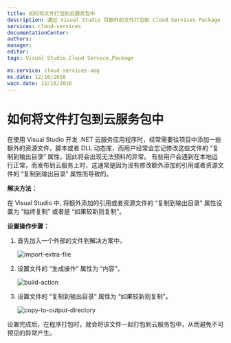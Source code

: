 ```yaml
---
title: 如何将文件打包到云服务包中
description: 通过 Visual Studio 将额外的文件打包到 Cloud Services Package
services: cloud-services
documentationCenter: 
authors: 
manager: 
editor: 
tags: Visual Studio,Cloud Service,Package

ms.service: cloud-services-aog
ms.date: 12/16/2016
wacn.date: 12/16/2016
---
```


# 如何将文件打包到云服务包中

在使用 Visual Studio 开发 .NET 云服务应用程序时，经常需要往项目中添加一些额外的资源文件，脚本或者 DLL 动态库，而用户经常会忘记修改这些文件的 “复制到输出目录” 属性，因此将会出现无法预料的异常。
有些用户会遇到在本地运行正常，而发布到云服务上时，这通常是因为没有修改额外添加的引用或者资源文件的 “复制到输出目录” 属性而导致的。

**解决方法：**

在 Visual Studio 中, 将额外添加的引用或者资源文件的 “复制到输出目录” 属性设置为 “始终复制” 或者是 “如果较新则复制”。

**设置操作步骤：**  

1.	首先加入一个外部的文件到解决方案中。

	![import-extra-file](./media/aog-cloud-services-howto-vs-package-exisiting-file/import-extra-file.png)

2.	设置文件的 “生成操作” 属性为 “内容”。

	![build-action](./media/aog-cloud-services-howto-vs-package-exisiting-file/build-action.png)

3.	设置文件的 “复制到输出目录” 属性为 “如果较新则复制”。

	![copy-to-output-directory](./media/aog-cloud-services-howto-vs-package-exisiting-file/copy-to-output-directory.png)

设置完成后，在程序打包时，就会将该文件一起打包到云服务包中，从而避免不可预见的异常产生。
